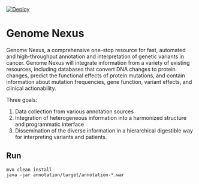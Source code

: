 [![Deploy](https://www.herokucdn.com/deploy/button.svg)](https://heroku.com/deploy)

# Genome Nexus
Genome Nexus, a comprehensive one-stop resource for fast, automated and
high-throughput annotation and interpretation of genetic variants in cancer.
Genome Nexus will integrate information from a variety of existing resources,
including databases that convert DNA changes to protein changes, predict the
functional effects of protein mutations, and contain information about mutation
frequencies, gene function, variant effects, and clinical actionability.

Three goals:

1. Data collection from various annotation sources
2. Integration of heterogeneous information into a harmonized structure and
programmatic interface
3. Dissemination of the diverse information in a hierarchical digestible way
for interpreting variants and patients.

## Run
```
mvn clean install
java -jar annotation/target/annotation-*.war
```
